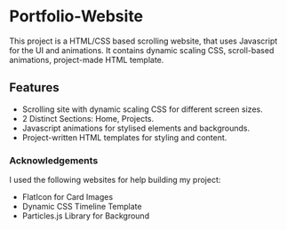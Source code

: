 # Portfolio-Website
This project is a HTML/CSS based scrolling website, that uses Javascript for the UI and animations. It contains dynamic scaling CSS, scroll-based animations, project-made HTML template.
## Features ##
* Scrolling site with dynamic scaling CSS for different screen sizes.
* 2 Distinct Sections: Home, Projects.
* Javascript animations for stylised elements and backgrounds.
* Project-written HTML templates for styling and content.
### Acknowledgements ###
I used the following websites for help building my project:

  *  FlatIcon for Card Images
  *  Dynamic CSS Timeline Template
  *  Particles.js Library for Background
